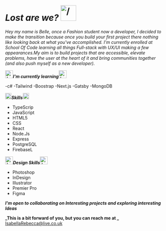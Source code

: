 
# **_Lost are we?_**  <img alt="/" src="https://media.tenor.com/qdnr92e7w6AAAAAC/cute-cat.gif" width="50">


_Hey my name is Belle, once a Fashion student now a developer, I decided to make the transition because once you build your first project there nothing like looking back
at what you've accomplished. I'm currently enrolled at School Of Code learning all things Full-stack with UX/UI making a few appearances.My aim is to build
projects that are accessible, elevate problems, have the user at the heart of it and  bring communities together (and also push myself as a new developer)._




**_<img alt="/" src="https://www.emoji.com/wp-content/uploads/filebase/3d%20icons/emoji-3d%20icons-glossy-3d-icons-sparkles-72dpi-forPersonalUseOnly.gif" width="25">I'm currently learning<img alt="/" src="https://www.emoji.com/wp-content/uploads/filebase/3d%20icons/emoji-3d%20icons-glossy-3d-icons-sparkles-72dpi-forPersonalUseOnly.gif" width="25">_**

-c#  -Tailwind  -Boostrap  -Next.js  -Gatsby  -MongoDB




**_<img alt="/" src="https://cdn3.emoji.gg/emojis/1303_flower.gif" width="20">Skills<img alt="/" src="https://cdn3.emoji.gg/emojis/1303_flower.gif" width="20">_**

<ul>  
  <li>TypeScrip</li>
  <li>JavaScript</li>
  <li>HTML5</li>
  <li>CSS</li>
  <li>React</li>
  <li>Node.Js</li>
  <li>Express</li>
  <li>PostgreSQL</li>
  <li>FirebaseL</li>
</ul>



**_<img alt="/" src="https://www.emoji.com/wp-content/uploads/filebase/3d%20icons/emoji-3d%20icons-glossy-3d-icons-sparkles-72dpi-forPersonalUseOnly.gif" width="25">Design Skills<img alt="/" src="https://www.emoji.com/wp-content/uploads/filebase/3d%20icons/emoji-3d%20icons-glossy-3d-icons-sparkles-72dpi-forPersonalUseOnly.gif" width="25">_**

<ul> 
  <li>Photoshop</li>
  <li>InDesign</li>
  <li>Illustrator</li>
  <li>Premier Pro</li>
  <li>Figma</li>
</ul>


**_I'm open to collaborating on Interesting projects and exploring interesting Ideas_**

**_This is a bit forward of you, but you can reach me at _**
<br/>IsabellaRebecca@live.co.uk
